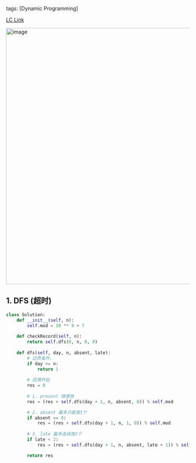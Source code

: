tags: [Dynamic Programming]

[LC Link](https://leetcode.cn/problems/student-attendance-record-ii/)

<img width="700" alt="image" src="https://user-images.githubusercontent.com/41789327/180881764-3d4af2a1-a8f1-42d5-aee6-90efc7e6db00.png">

## 1. DFS (超时)
```python
class Solution:
	def __init__(self, n):
		self.mod = 10 ** 9 + 7
		
	def checkRecord(self, n):
		return self.dfs(0, n, 0, 0)
		
	def dfs(self, day, n, absent, late):
		# 边界条件，
		if day >= n:
			return 1
		
		# 回溯开始
		res = 0
		
		# 1. present 随便放
		res = (res + self.dfs(day + 1, n, absent, 0)) % self.mod

		# 2. absent 最多只能放1个
		if absent == 0:
			res = (res + self.dfs(day + 1, n, 1, 0)) % self.mod
			
		# 3. late 最多连续放2个
		if late < 2:
			res = (res + self.dfs(day + 1, n, absent, late + 1)) % self.mod

		return res
```